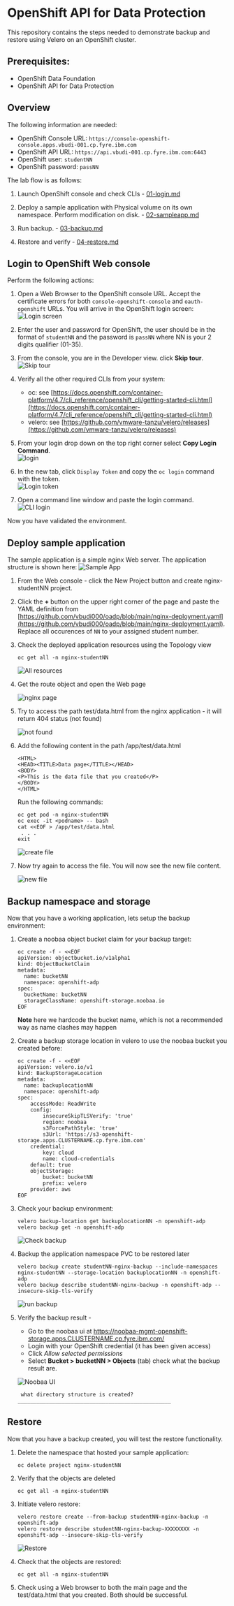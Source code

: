 # OpenShift API for Data Protection 

This repository contains the steps needed to demonstrate backup and restore using Velero on an OpenShift cluster.

## Prerequisites:

- OpenShift Data Foundation 
- OpenShift API for Data Protection

## Overview

The following information are needed:

- OpenShift Console URL: `https://console-openshift-console.apps.vbudi-001.cp.fyre.ibm.com`
- OpenShift API URL: `https://api.vbudi-001.cp.fyre.ibm.com:6443`
- OpenShift user: `studentNN`
- OpenShift password: `passNN`

The lab flow is as follows:

1. Launch OpenShift console and check CLIs - [01-login.md](01-login.md) 

2. Deploy a sample application with Physical volume on its own namespace. Perform modification on disk. - [02-sampleapp.md](02-sampleapp.md)

3. Run backup. - [03-backup.md](03-backup.md)

4. Restore and verify - [04-restore.md](04-restore.md)

## Login to OpenShift Web console

Perform the following actions:

1. Open a Web Browser to the OpenShift console URL. Accept the certificate errors for both `console-openshift-console` and `oauth-openshift` URLs. You will arrive in the OpenShift login screen: <br/> ![Login screen](images/01-01-login.png)

2. Enter the user and password for OpenShift, the user should be in the format of `studentNN` and the password is `passNN` where NN is your 2 digits qualifier (01-35).

3. From the console, you are in the Developer view. click **Skip tour**.<br/>![Skip tour](images/01-02-skiptour.png) 

4. Verify all the other required CLIs from your system:

    - oc: see [https://docs.openshift.com/container-platform/4.7/cli_reference/openshift_cli/getting-started-cli.html](https://docs.openshift.com/container-platform/4.7/cli_reference/openshift_cli/getting-started-cli.html)
    - velero: see [https://github.com/vmware-tanzu/velero/releases](https://github.com/vmware-tanzu/velero/releases)

5. From your login drop down on the top right corner select **Copy Login Command**. <br/>![login](images/01-03-logincmd.png)

6. In the new tab, click `Display Token` and copy the `oc login` command with the token. <br/> ![Login token](images/01-04-login-token.png)

7. Open a command line window and paste the login command. 
<br/>![CLI login](images/01-05-cli-login.png)

Now you have validated the environment.

## Deploy sample application

The sample application is a simple nginx Web server. The application structure is shown here:
![Sample App](images/02-01-sampleapp.png)

1. From the Web console - click the New Project button and create nginx-studentNN project. 

2. Click the **+** button on the upper right corner of the page and paste the YAML definition from [https://github.com/vbudi000/oadp/blob/main/nginx-deployment.yaml](https://github.com/vbudi000/oadp/blob/main/nginx-deployment.yaml). Replace all occurences of `NN` to your assigned student number.

2. Check the deployed application resources using the Topology view 

    ```
    oc get all -n nginx-studentNN
    ```

    ![All resources](images/02-03-getall.png)

3. Get the route object and open the Web page 

    ![nginx page](images/02-04-nginx.png)

4. Try to access the path test/data.html from the nginx application - it will return 404 status (not found) 

    ![not found](images/02-05-notfound.png)

5. Add the following content in the path /app/test/data.html 

    ```
    <HTML>
    <HEAD><TITLE>Data page</TITLE></HEAD>
    <BODY>
    <P>This is the data file that you created</P>
    </BODY>
    </HTML>
    ```

    Run the following commands:

    ```
    oc get pod -n nginx-studentNN
    oc exec -it <podname> -- bash
    cat <<EOF > /app/test/data.html
     . . .
    exit
    ```

    ![create file](images/02-06-addfile.png)

6. Now try again to access the file. You will now see the new file content. 

    ![new file](images/02-07-datafile.png)

## Backup namespace and storage

Now that you have a working application, lets setup the backup environment:

1. Create a noobaa object bucket claim for your backup target:

    ```
    oc create -f - <<EOF
    apiVersion: objectbucket.io/v1alpha1
    kind: ObjectBucketClaim
    metadata:
      name: bucketNN
      namespace: openshift-adp
    spec:
      bucketName: bucketNN
      storageClassName: openshift-storage.noobaa.io
    EOF
    ```
    **Note** here we hardcode the bucket name, which is not a recommended way as name clashes may happen

2. Create a backup storage location in velero to use the noobaa bucket you created before:

    ```
    oc create -f - <<EOF
    apiVersion: velero.io/v1
    kind: BackupStorageLocation
    metadata:
      name: backuplocationNN
      namespace: openshift-adp
    spec:
        accessMode: ReadWrite
        config:
            insecureSkipTLSVerify: 'true'
            region: noobaa
            s3ForcePathStyle: 'true'
            s3Url: 'https://s3-openshift-storage.apps.CLUSTERNAME.cp.fyre.ibm.com'
        credential:
            key: cloud
            name: cloud-credentials
        default: true
        objectStorage:
            bucket: bucketNN
            prefix: velero
        provider: aws
    EOF
    ```

3. Check your backup environment:

    ```
    velero backup-location get backuplocationNN -n openshift-adp
    velero backup get -n openshift-adp
    ```
    ![Check backup](images/03-01-checkbackup.png)

3. Backup the application namespace PVC to be restored later
 
    ```
    velero backup create studentNN-nginx-backup --include-namespaces nginx-studentNN --storage-location backuplocationNN -n openshift-adp
    velero backup describe studentNN-nginx-backup -n openshift-adp --insecure-skip-tls-verify
    ```
    ![run backup](images/03-02-runbackup.png)

4. Verify the backup result - 

    - Go to the noobaa ui at https://noobaa-mgmt-openshift-storage.apps.CLUSTERNAME.cp.fyre.ibm.com/
    - Login with your OpenShift credential (it has been given access)
    - Click *Allow selected permissions*
    - Select **Bucket > bucketNN > Objects** (tab) check what the backup result are. 

    ![Noobaa UI](images/03-03-noobaa.png)

        what directory structure is created? _________________________________________________


## Restore 

Now that you have a backup created, you will test the restore functionality. 

1. Delete the namespace that hosted your sample application:

    ```
    oc delete project nginx-studentNN
    ```

2. Verify that the objects are deleted

    ```
    oc get all -n nginx-studentNN
    ```

3. Initiate velero restore:

    ```
    velero restore create --from-backup studentNN-nginx-backup -n openshift-adp
    velero restore describe studentNN-nginx-backup-XXXXXXXX -n openshift-adp --insecure-skip-tls-verify
    ```
    ![Restore](images/04-01-restore.png)
    
4. Check that the objects are restored:

    ```
    oc get all -n nginx-studentNN
    ```

5. Check using a Web browser to both the main page and the test/data.html that you created. Both should be successful.